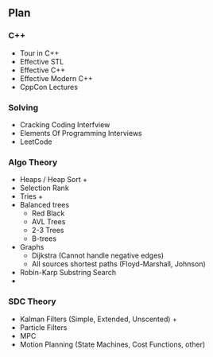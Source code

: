## Plan

### C++
- Tour in C++ 
- Effective STL
- Effective C++
- Effective Modern C++
- CppCon Lectures

### Solving
- Cracking Coding Interfview
- Elements Of Programming Interviews
- LeetCode

### Algo Theory
- Heaps / Heap Sort +
- Selection Rank
- Tries +
- Balanced trees
	- Red Black 
	- AVL Trees 
	- 2-3 Trees 
	- B-trees
- Graphs
	- Dijkstra (Cannot handle negative edges)
	- All sources shortest paths (Floyd-Marshall, Johnson)
- Robin-Karp Substring Search
- 

### SDC Theory
- Kalman Filters (Simple, Extended, Unscented) +
- Particle Filters
- MPC
- Motion Planning (State Machines, Cost Functions, other)